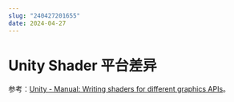 ```yaml
---
slug: "240427201655"
date: 2024-04-27
---
```


# Unity Shader 平台差异


参考：[Unity - Manual: Writing shaders for different graphics APIs](https://docs.unity3d.com/Manual/SL-PlatformDifferences.html)。

